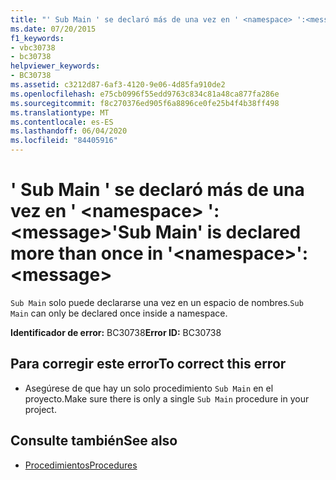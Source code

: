 ```yaml
---
title: "' Sub Main ' se declaró más de una vez en ' <namespace> ':<message>"
ms.date: 07/20/2015
f1_keywords:
- vbc30738
- bc30738
helpviewer_keywords:
- BC30738
ms.assetid: c3212d87-6af3-4120-9e06-4d85fa910de2
ms.openlocfilehash: e75cb0996f55edd9763c834c81a48ca877fa286e
ms.sourcegitcommit: f8c270376ed905f6a8896ce0fe25b4f4b38ff498
ms.translationtype: MT
ms.contentlocale: es-ES
ms.lasthandoff: 06/04/2020
ms.locfileid: "84405916"
---
```

# <a name="sub-main-is-declared-more-than-once-in-namespace-message"></a><span data-ttu-id="d3c92-102">' Sub Main ' se declaró más de una vez en ' \<namespace> ':\<message></span><span class="sxs-lookup"><span data-stu-id="d3c92-102">'Sub Main' is declared more than once in '\<namespace>': \<message></span></span>
<span data-ttu-id="d3c92-103">`Sub Main` solo puede declararse una vez en un espacio de nombres.</span><span class="sxs-lookup"><span data-stu-id="d3c92-103">`Sub Main` can only be declared once inside a namespace.</span></span>  
  
 <span data-ttu-id="d3c92-104">**Identificador de error:** BC30738</span><span class="sxs-lookup"><span data-stu-id="d3c92-104">**Error ID:** BC30738</span></span>  
  
## <a name="to-correct-this-error"></a><span data-ttu-id="d3c92-105">Para corregir este error</span><span class="sxs-lookup"><span data-stu-id="d3c92-105">To correct this error</span></span>  
  
- <span data-ttu-id="d3c92-106">Asegúrese de que hay un solo procedimiento `Sub Main` en el proyecto.</span><span class="sxs-lookup"><span data-stu-id="d3c92-106">Make sure there is only a single `Sub Main` procedure in your project.</span></span>  
  
## <a name="see-also"></a><span data-ttu-id="d3c92-107">Consulte también</span><span class="sxs-lookup"><span data-stu-id="d3c92-107">See also</span></span>

- [<span data-ttu-id="d3c92-108">Procedimientos</span><span class="sxs-lookup"><span data-stu-id="d3c92-108">Procedures</span></span>](../programming-guide/language-features/procedures/index.md)
